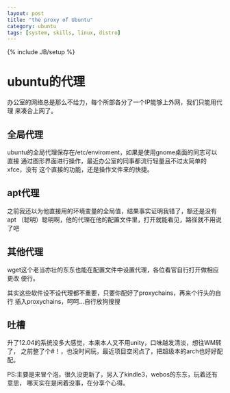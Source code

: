 ```yaml
---
layout: post
title: "the proxy of Ubuntu"
category: ubuntu
tags: [system, skills, linux, distro]
---
```

{% include JB/setup %}


# ubuntu的代理

办公室的网络总是那么不给力，每个所部各分了一个IP能够上外网，我们只能用代理
来凑合上网了。

## 全局代理

ubuntu的全局代理保存在/etc/enviroment，如果是使用gnome桌面的同志可以直接
通过图形界面进行操作，最近办公室的同事都流行轻量且不过太简单的xfce，没有
这个直接的功能，还是操作文件来的快捷。

## apt代理

之前我还以为他直接用的环境变量的全局值，结果事实证明我错了，额还是没有apt
（聪明）聪明啊，他的代理在他的配置文件里，打开就能看见，路径就不用说了吧

## 其他代理

wget这个老当亦壮的东东也能在配置文件中设置代理，各位看官自行打开做相应更改
便行。

其实这些软件设不设代理都不重要，只要你配好了proxychains，再来个行头的自行
插入proxychains，呵呵...自行放狗搜搜


## 吐槽

升了12.04的系统没多大感觉，本来本人又不用unity，口味越发清淡，想往WM转了，
之前整了个#！，也没时间玩，最近项目空闲点了，把超级本的arch也好好配配。


PS:主要是来冒个泡，很久没更新了，另入了kindle3，webos的东东，玩着还有意思，
哪天实在是闲着没事，在分享个心得。
